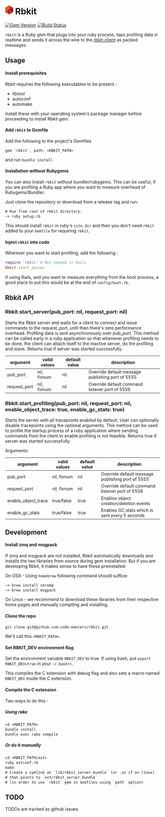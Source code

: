 <img src="./logo.png" height="30px" /> Rbkit
============================================

[![Gem Version](https://badge.fury.io/rb/rbkit.svg)](http://badge.fury.io/rb/rbkit)
[![Build Status](https://travis-ci.org/code-mancers/rbkit.svg?branch=tests)](https://travis-ci.org/code-mancers/rbkit)

`rbkit` is a Ruby gem that plugs into your ruby process, taps profiling data
in realtime and sends it across the wire to the [rbkit-client](https://github.com/code-mancers/rbkit-client)
as packed messages.

## Usage

#### Install prerequisites

Rbkit requires the following executables to be present :

* libtool
* autoconf
* automake

Install these with your operating system's package manager before proceeding
to install Rbkit gem.

#### Add `rbkit` to Gemfile

Add the following to the project's Gemfiles

```
gem 'rbkit', path: <RBKIT_PATH>
```


and run `bundle install`

#### Installation without Rubygems

You can also install `rbkit` without bundler/rubygems. This can
be useful, if you are profiling a Ruby app where you want to measure
overhead of Rubygems/Bundler.

Just clone the repository or download from a release tag and run:

```
# Run from root of rbkit directory.
~> ruby setup.rb
```

This should install `rbkit`
in ruby's `site_dir` and then you don't need `rbkit` added to your
`Gemfile` for requiring `rbkit`.

#### Inject `rbkit` into code

Wherever you want to start profiling, add the following :

```ruby
require 'rbkit' # Not needed in Rails
Rbkit.start_server
```

If using Rails, and you want to measure everything from the boot process,
a good place to put this would be at the end of `config/boot.rb`.

## Rbkit API

### Rbkit.start_server(pub_port: nil, request_port: nil)

Starts the Rbkit server and waits for a client to connect and issue
commands to the request_port, until then there's zero performance overhead.
Profiling data is sent asynchronously over pub_port.
This method can be called early in a ruby application so that
whenever profiling needs to be done, the client can attach itself to the
inactive server, do the profiling and leave. Returns true if server was
started successfully.


|argument      | valid values | default value | description                                       |
|--------------|--------------|---------------|---------------------------------------------------|
|pub_port      | nil, fixnum  | nil           | Override default message publishing port of 5555  |
|request_port  | nil, fixnum  | nil           | Override default command listener port of 5556    |


### Rbkit.start_profiling(pub_port: nil, request_port: nil, enable_object_trace: true, enable_gc_stats: true)

Starts the server with all tracepoints enabled by default. User can
optionally disable tracepoints using the optional arguments.
This method can be used to profile the startup process of a ruby
application where sending commands from the client to enable
profiling is not feasible. Returns true if server was started successfully.

Arguments:

|argument             | valid values | default value | description                                      |
|---------------------|--------------|---------------|--------------------------------------------------|
|pub_port             | nil, fixnum  | nil           | Override default message publishing port of 5555 |
|request_port         | nil, fixnum  | nil           | Override default command listener port of 5556   |
|enable_object_trace  | true/false   | true          | Enables object creation/deletion events          |
|enable_gc_stats      | true/false   | true          | Enables GC stats which is sent every 5 seconds   |


## Development

#### Install zmq and msgpack

If zmq and msgpack are not installed, Rbkit automatically downloads
and installs the two libraries from source during gem installation.
But if you are developing Rbkit, it makes sense to have these
preinstalled:

On OSX - Using `homebrew` following command should suffice:

```
~> brew install zeromq
~> brew install msgpack
```

On Linux - we recommend to download these libraries
from their respective home pages and manually compiling
and installing.

#### Clone the repo

`git clone git@github.com:code-mancers/rbkit.git`

We'll call this `<RBKIT_PATH>`.

#### Set RBKIT_DEV environment flag

Set the environment variable `RBKIT_DEV` to true.
If using bash, put `export RBKIT_DEV=true` in your `~/.bashrc`.

This compiles the C extension with debug flag and also sets a macro named
`RBKIT_DEV` inside the C extension.

#### Compile the C extension

Two ways to do this :

##### Using rake

```
cd <RBKIT_PATH>
bundle install
bundle exec rake compile

```

##### Or do it manually

```
cd <RBKIT_PATH/ext>
ruby extconf.rb
make
# Create a symlink at `lib/rbkit_server.bundle` (or .so if on linux)
# that points to `ext/rbkit_server.bundle`
# (in order to use `rbkit` gem in Gemfiles using `path` option)
```

## TODO

TODOs are tracked as github issues.

